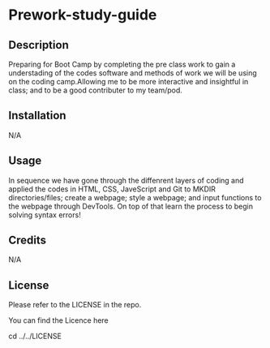 # Prework-study-guide

## Description

Preparing for Boot Camp by completing the pre class work to gain a understading of the codes software and methods of work we will be using on the coding camp.Allowing me to be more interactive and insightful in class; and to be a good contributer to my team/pod.


## Installation

N/A

## Usage

In sequence we have gone through the diffenrent layers of coding and applied the codes in HTML, CSS, JaveScript and Git to MKDIR directories/files; create a webpage; style a webpage; and input functions to the webpage through DevTools. On top of that learn the process to begin solving syntax errors!


## Credits

N/A

## License

Please refer to the LICENSE in the repo.

You can find the Licence here

cd ../../LICENSE 


